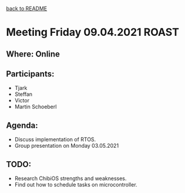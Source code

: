 [back to README](../../README.md)
# Meeting Friday 09.04.2021 ROAST

## Where: Online

## Participants:
 - Tjark
 - Steffan
 - Victor
 - Martin Schoeberl
## Agenda:
- Discuss implementation of RTOS. 
- Group presentation on Monday 03.05.2021

## TODO: 
- Research ChibiOS strengths and weaknesses. 
- Find out how to schedule tasks on microcontroller. 
